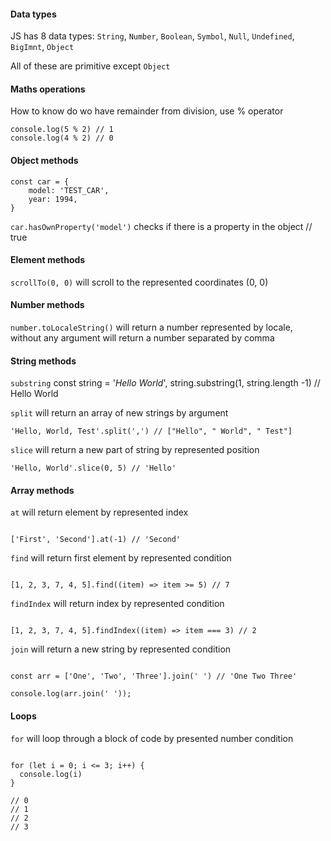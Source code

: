 #### Data types

JS has 8 data types: `String`, `Number`, `Boolean`, `Symbol`, `Null`, `Undefined`, `BigImnt`, `Object`

All of these are primitive except `Object`

#### Maths operations

How to know do wo have remainder from division, use % operator

```
console.log(5 % 2) // 1
console.log(4 % 2) // 0
```

#### Object methods

```
const car = {
    model: 'TEST_CAR',
    year: 1994,
}
```

`car.hasOwnProperty('model')` checks if there is a property in the object // true

#### Element methods

`scrollTo(0, 0)` will scroll to the represented coordinates (0, 0)

#### Number methods

`number.toLocaleString()` will return a number represented by locale, without any argument will return a number separated by comma

#### String methods

`substring` const string = '_Hello World_', string.substring(1, string.length -1) // Hello World

`split` will return an array of new strings by argument

```
'Hello, World, Test'.split(',') // ["Hello", " World", " Test"]
```

`slice` will return a new part of string by represented position

```
'Hello, World'.slice(0, 5) // 'Hello'
```

#### Array methods

`at` will return element by represented index

```

['First', 'Second'].at(-1) // 'Second'

```

`find` will return first element by represented condition

```

[1, 2, 3, 7, 4, 5].find((item) => item >= 5) // 7

```

`findIndex` will return index by represented condition

```

[1, 2, 3, 7, 4, 5].findIndex((item) => item === 3) // 2

```

`join` will return a new string by represented condition

```

const arr = ['One', 'Two', 'Three'].join(' ') // 'One Two Three'

console.log(arr.join(' '));

```

#### Loops

`for` will loop through a block of code by presented number condition

```

for (let i = 0; i <= 3; i++) {
  console.log(i)
}

// 0
// 1
// 2
// 3

```